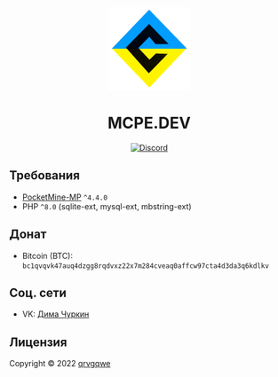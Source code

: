 <p align="center">
    <img src="./.github/readme/logo-ua.png" alt="MCPE.DEV" width="150">
</p>
<h1 align="center">
    MCPE.DEV
</h1>

<p align="center">
	<a href="https://discord.gg/vkbrPx7JJT"><img src="https://img.shields.io/discord/875360593224282143?label=discord&color=7289DA&logo=discord" alt="Discord" /></a>
</p>

## Требования
- [PocketMine-MP](https://github.com/pmmp/PocketMine-MP) `^4.4.0`
- PHP `^8.0` (sqlite-ext, mysql-ext, mbstring-ext)

## Донат
- Bitcoin (BTC): `bc1qvqvk47auq4dzgg8rqdvxz22x7m284cveaq0affcw97cta4d3da3q6kdlkv`

## Соц. сети
- VK: [Дима Чуркин](https://vk.com/qrvgqwe)

## Лицензия
Copyright © 2022 [qrvgqwe](https://github.com/qrvgqwe)
